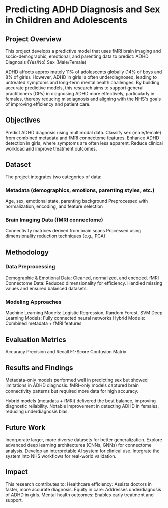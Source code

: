 # Predicting ADHD Diagnosis and Sex in Children and Adolescents
## Project Overview

This project develops a predictive model that uses fMRI brain imaging and socio-demographic, emotional, and parenting data to predict:
ADHD Diagnosis (Yes/No)
Sex (Male/Female)

ADHD affects approximately 11% of adolescents globally (14% of boys and 8% of girls). However, ADHD in girls is often underdiagnosed, leading to untreated symptoms and long-term mental health challenges.
By building accurate predictive models, this research aims to support general practitioners (GPs) in diagnosing ADHD more effectively, particularly in females, thereby reducing misdiagnosis and aligning with the NHS's goals of improving efficiency and patient care.

## Objectives

Predict ADHD diagnosis using multimodal data.
Classify sex (male/female) from combined metadata and fMRI connectome features.
Enhance ADHD detection in girls, where symptoms are often less apparent.
Reduce clinical workload and improve treatment outcomes.

## Dataset

The project integrates two categories of data:
### Metadata (demographics, emotions, parenting styles, etc.)
Age, sex, emotional state, parenting background
Preprocessed with normalization, encoding, and feature selection


### Brain Imaging Data (fMRI connectome)
Connectivity matrices derived from brain scans
Processed using dimensionality reduction techniques (e.g., PCA)

## Methodology
### Data Preprocessing
Demographic & Emotional Data: Cleaned, normalized, and encoded.
fMRI Connectome Data: Reduced dimensionality for efficiency.
Handled missing values and ensured balanced datasets.

### Modeling Approaches
Machine Learning Models: Logistic Regression, Random Forest, SVM
Deep Learning Models: Fully connected neural networks
Hybrid Models: Combined metadata + fMRI features

## Evaluation Metrics
Accuracy
Precision and Recall
F1-Score
Confusion Matrix

## Results and Findings
Metadata-only models performed well in predicting sex but showed limitations in ADHD diagnosis.
fMRI-only models captured brain connectivity patterns but required more data for high accuracy.

Hybrid models (metadata + fMRI) delivered the best balance, improving diagnostic reliability.
Notable improvement in detecting ADHD in females, reducing underdiagnosis bias.

## Future Work

Incorporate larger, more diverse datasets for better generalization.
Explore advanced deep learning architectures (CNNs, GNNs) for connectome analysis.
Develop an interpretable AI system for clinical use.
Integrate the system into NHS workflows for real-world validation.

## Impact

This research contributes to:
Healthcare efficiency: Assists doctors in faster, more accurate diagnosis.
Equity in care: Addresses underdiagnosis of ADHD in girls.
Mental health outcomes: Enables early treatment and support.
